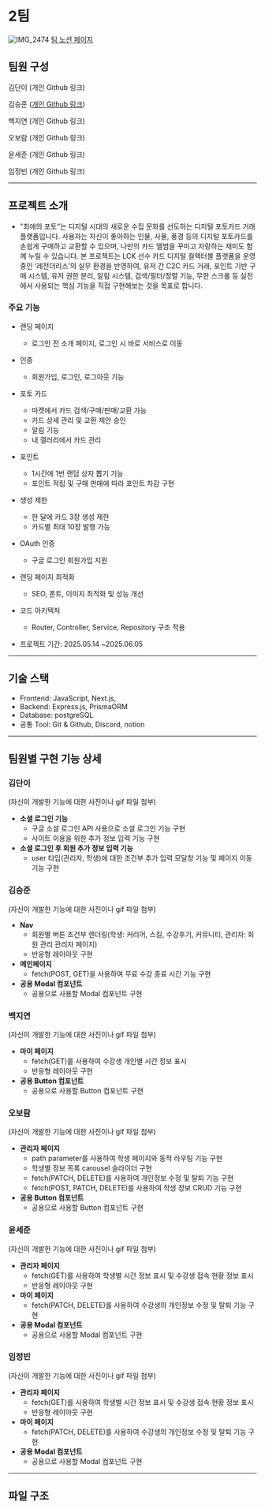 # **2팀**
![IMG_2474](https://github.com/user-attachments/assets/ac07bab3-7797-4cfa-93bf-b7ccd9c35f40)
[팀 노션 페이지](https://www.notion.so/danikim8/2-1ed826aac9d5803c9475ef1eac9835ab)



## **팀원 구성**

김단이 (개인 Github 링크)

김승준 ([개인 Github 링크](https://github.com/y10b))

백지연 (개인 Github 링크)

오보람 (개인 Github 링크)

윤세준 (개인 Github 링크)

임정빈 (개인 Github 링크)

---

## **프로젝트 소개**

- "최애의 포토"는 디지털 시대의 새로운 수집 문화를 선도하는 디지털 포토카드 거래 플랫폼입니다. 사용자는 자신이 좋아하는 인물, 사물, 풍경 등의 디지털 포토카드를 손쉽게 구매하고 교환할 수 있으며, 나만의 카드 앨범을 꾸미고 자랑하는 재미도 함께 누릴 수 있습니다.
본 프로젝트는 LCK 선수 카드 디지털 컬렉터블 플랫폼을 운영 중인 ‘레전더리스’의 실무 환경을 반영하여, 유저 간 C2C 카드 거래, 포인트 기반 구매 시스템, 유저 권한 분리, 알림 시스템, 검색/필터/정렬 기능, 무한 스크롤 등 실전에서 사용되는 핵심 기능을 직접 구현해보는 것을 목표로 합니다.

### 주요 기능

- 랜딩 페이지
    - 로그인 전 소개 페이지, 로그인 시 바로 서비스로 이동
- 인증
    - 회원가입, 로그인, 로그아웃 기능
- 포토 카드
    - 마켓에서 카드 검색/구매/판매/교환 가능
    - 카드 상세 관리 및 교환 제안 승인
    - 알림 기능
    - 내 갤러리에서 카드 관리
- 포인트
    - 1시간에 1번 랜덤 상자 뽑기 기능
    - 포인트 적립 및 구매 판매에 따라 포인트 차감 구현
- 생성 제한
    - 한 달에 카드 3장 생성 제한
    - 카드별 최대 10장 발행 가능
- OAuth 인증
    - 구글 로그인 회원가입 지원
- 랜딩 페이지 최적화
    - SEO, 폰트, 이미지 최적화 및 성능 개선
- 코드 아키텍처
    - Router, Controller, Service, Repository 구조 적용
 
    
- 프로젝트 기간: 2025.05.14 ~2025.06.05

---

## **기술 스택**

- Frontend: JavaScript, Next.js,
- Backend: Express.js, PrismaORM
- Database: postgreSQL
- 공통 Tool: Git & Github, Discord, notion

---

## **팀원별 구현 기능 상세**

### **김단이**

(자신이 개발한 기능에 대한 사진이나 gif 파일 첨부)

- **소셜 로그인 기능**
    - 구글 소셜 로그인 API 사용으로 소셜 로그인 기능 구현
    - 사이트 이용을 위한 추가 정보 입력 기능 구현
- **소셜 로그인 후 회원 추가 정보 입력 기능**
    - user 타입(관리자, 학생)에 대한 조건부 추가 입력 모달창 기능 및 페이지 이동 기능 구현

### **김승준**

(자신이 개발한 기능에 대한 사진이나 gif 파일 첨부)

- **Nav**
    - 회원별 버튼 조건부 렌더링(학생: 커리어, 스킬, 수강후기, 커뮤니티, 관리자: 회원 관리 관리자 페이지)
    - 반응형 레이아웃 구현
- **메인페이지**
    - fetch(POST, GET)을 사용하여 무료 수강 종료 시간 기능 구현
- **공용 Modal 컴포넌트**
    - 공용으로 사용할 Modal 컴포넌트 구현

### **백지연**

(자신이 개발한 기능에 대한 사진이나 gif 파일 첨부)

- **마이 페이지**
    - fetch(GET)를 사용하여 수강생 개인별 시간 정보 표시
    - 반응형 레이아웃 구현
- **공용 Button 컴포넌트**
    - 공용으로 사용할 Button 컴포넌트 구현

### **오보람**

(자신이 개발한 기능에 대한 사진이나 gif 파일 첨부)

- **관리자 페이지**
    - path parameter를 사용하여 학생 페이지와 동적 라우팅 기능 구현
    - 학생별 정보 목록 carousel 슬라이더 구현
    - fetch(PATCH, DELETE)를 사용하여 개인정보 수정 및 탈퇴 기능 구현
    - fetch(POST, PATCH, DELETE)를 사용하여 학생 정보 CRUD 기능 구현
- **공용 Button 컴포넌트**
    - 공용으로 사용할 Button 컴포넌트 구현

### **윤세준**

(자신이 개발한 기능에 대한 사진이나 gif 파일 첨부)

- **관리자 페이지**
    - fetch(GET)를 사용하여 학생별 시간 정보 표시 및 수강생 접속 현황 정보 표시
    - 반응형 레이아웃 구현
- **마이 페이지**
    - fetch(PATCH, DELETE)를 사용하여 수강생의 개인정보 수정 및 탈퇴 기능 구현
- **공용 Modal 컴포넌트**
    - 공용으로 사용할 Modal 컴포넌트 구현

### **임정빈**

(자신이 개발한 기능에 대한 사진이나 gif 파일 첨부)

- **관리자 페이지**
    - fetch(GET)를 사용하여 학생별 시간 정보 표시 및 수강생 접속 현황 정보 표시
    - 반응형 레이아웃 구현
- **마이 페이지**
    - fetch(PATCH, DELETE)를 사용하여 수강생의 개인정보 수정 및 탈퇴 기능 구현
- **공용 Modal 컴포넌트**
    - 공용으로 사용할 Modal 컴포넌트 구현

---

## **파일 구조**
